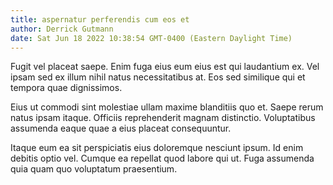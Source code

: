 ```yaml
---
title: aspernatur perferendis cum eos et
author: Derrick Gutmann
date: Sat Jun 18 2022 10:38:54 GMT-0400 (Eastern Daylight Time)
---
```

Fugit vel placeat saepe. Enim fuga eius eum eius est qui laudantium ex. Vel ipsam sed ex illum nihil natus necessitatibus at. Eos sed similique qui et tempora quae dignissimos.

 Eius ut commodi sint molestiae ullam maxime blanditiis quo et. Saepe rerum natus ipsam itaque. Officiis reprehenderit magnam distinctio. Voluptatibus assumenda eaque quae a eius placeat consequuntur.

 Itaque eum ea sit perspiciatis eius doloremque nesciunt ipsum. Id enim debitis optio vel. Cumque ea repellat quod labore qui ut. Fuga assumenda quia quam quo voluptatum praesentium.
